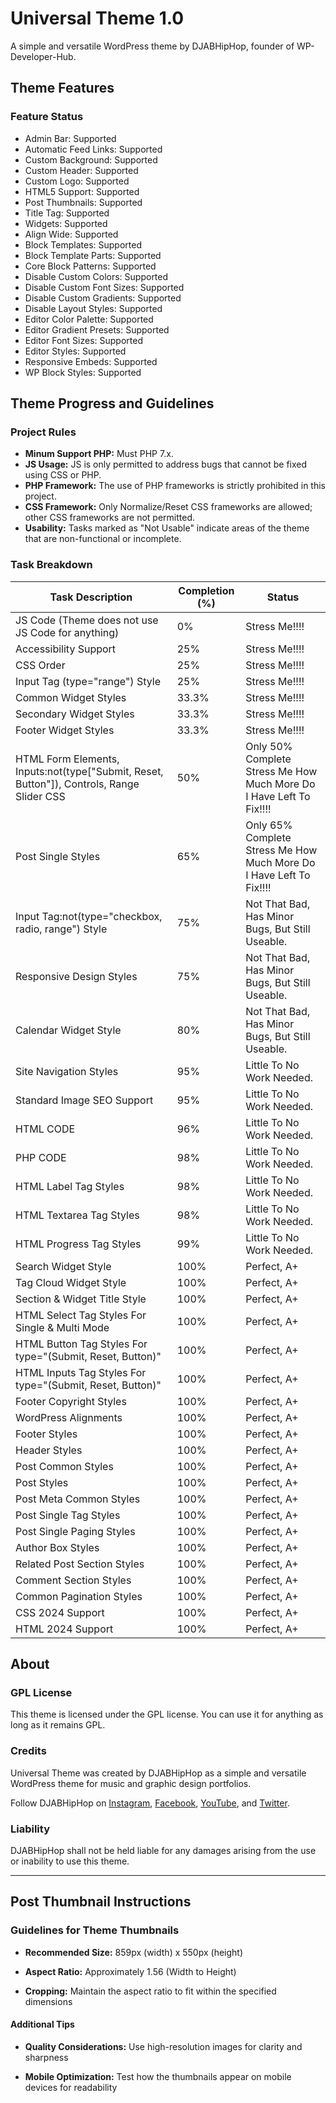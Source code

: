 
# Universal Theme 1.0

A simple and versatile WordPress theme by DJABHipHop, founder of WP-Developer-Hub.

## Theme Features

### Feature Status

- Admin Bar: Supported
- Automatic Feed Links: Supported
- Custom Background: Supported
- Custom Header: Supported
- Custom Logo: Supported
- HTML5 Support: Supported
- Post Thumbnails: Supported
- Title Tag: Supported
- Widgets: Supported
- Align Wide: Supported
- Block Templates: Supported
- Block Template Parts: Supported
- Core Block Patterns: Supported
- Disable Custom Colors: Supported
- Disable Custom Font Sizes: Supported
- Disable Custom Gradients: Supported
- Disable Layout Styles: Supported
- Editor Color Palette: Supported
- Editor Gradient Presets: Supported
- Editor Font Sizes: Supported
- Editor Styles: Supported
- Responsive Embeds: Supported
- WP Block Styles: Supported

## Theme Progress and Guidelines

### Project Rules

- **Minum Support PHP:** Must PHP 7.x.
- **JS Usage:** JS is only permitted to address bugs that cannot be fixed using CSS or PHP.
- **PHP Framework:** The use of PHP frameworks is strictly prohibited in this project.
- **CSS Framework:** Only Normalize/Reset CSS frameworks are allowed; other CSS frameworks are not permitted.
- **Usability:** Tasks marked as "Not Usable" indicate areas of the theme that are non-functional or incomplete.

### Task Breakdown

| Task Description                                                     | Completion (%) | Status                                      |
| -------------------------------------------------------------------- | -------------- | ------------------------------------------- |
| JS Code (Theme does not use JS Code for anything)                    | 0%             | Stress Me!!!!                               |
| Accessibility Support                                                | 25%            | Stress Me!!!!                               |
| CSS Order                                                            | 25%            | Stress Me!!!!                               |
| Input Tag (type="range") Style                                       | 25%            | Stress Me!!!!                               |
| Common Widget Styles                                                 | 33.3%          | Stress Me!!!!                               |
| Secondary Widget Styles                                              | 33.3%          | Stress Me!!!!                               |
| Footer Widget Styles                                                 | 33.3%          | Stress Me!!!!                               |
| HTML Form Elements, Inputs:not(type["Submit, Reset, Button"]), Controls, Range Slider CSS | 50% | Only 50% Complete Stress Me How Much More Do I Have Left To Fix!!!! |
| Post Single Styles                                                   | 65%            | Only 65% Complete Stress Me How Much More Do I Have Left To Fix!!!! |
| Input Tag:not(type="checkbox, radio, range") Style                   | 75%            | Not That Bad, Has Minor Bugs, But Still Useable. |
| Responsive Design Styles                                             | 75%            | Not That Bad, Has Minor Bugs, But Still Useable. |
| Calendar Widget Style                                                | 80%            | Not That Bad, Has Minor Bugs, But Still Useable. |
| Site Navigation Styles                                               | 95%            | Little To No Work Needed.                    |
| Standard Image SEO Support                                           | 95%            | Little To No Work Needed.                    |
| HTML CODE                                                            | 96%            | Little To No Work Needed.                    |
| PHP CODE                                                             | 98%            | Little To No Work Needed.                    |
| HTML Label Tag Styles                                                | 98%            | Little To No Work Needed.                    |
| HTML Textarea Tag Styles                                             | 98%            | Little To No Work Needed.                    |
| HTML Progress Tag Styles                                             | 99%            | Little To No Work Needed.                    |
| Search Widget Style                                                  | 100%           | Perfect, A+                                 |
| Tag Cloud Widget Style                                               | 100%           | Perfect, A+                                 |
| Section & Widget Title Style                                         | 100%           | Perfect, A+                                 |
| HTML Select Tag Styles For Single & Multi Mode                       | 100%           | Perfect, A+                                 |
| HTML Button Tag Styles For type="(Submit, Reset, Button)"            | 100%           | Perfect, A+                                 |
| HTML Inputs Tag Styles For type="(Submit, Reset, Button)"            | 100%           | Perfect, A+                                 |
| Footer Copyright Styles                                              | 100%           | Perfect, A+                                 |
| WordPress Alignments                                                 | 100%           | Perfect, A+                                 |
| Footer Styles                                                        | 100%           | Perfect, A+                                 |
| Header Styles                                                        | 100%           | Perfect, A+                                 |
| Post Common Styles                                                   | 100%           | Perfect, A+                                 |
| Post Styles                                                          | 100%           | Perfect, A+                                 |
| Post Meta Common Styles                                              | 100%           | Perfect, A+                                 |
| Post Single Tag Styles                                               | 100%           | Perfect, A+                                 |
| Post Single Paging Styles                                            | 100%           | Perfect, A+                                 |
| Author Box Styles                                                    | 100%           | Perfect, A+                                 |
| Related Post Section Styles                                          | 100%           | Perfect, A+                                 |
| Comment Section Styles                                               | 100%           | Perfect, A+                                 |
| Common Pagination Styles                                             | 100%           | Perfect, A+                                 |
| CSS 2024 Support                                                     | 100%           | Perfect, A+                                 |
| HTML 2024 Support                                                    | 100%           | Perfect, A+                                 |

## About

### GPL License

This theme is licensed under the GPL license. You can use it for anything as long as it remains GPL.

### Credits

Universal Theme was created by DJABHipHop as a simple and versatile WordPress theme for music and graphic design portfolios.

Follow DJABHipHop on [Instagram](https://www.instagram.com/DJABHipHop/), [Facebook](https://www.facebook.com/DJABHipHop_1/), [YouTube](https://www.youtube.com/user/DJABHipHop), and [Twitter](https://twitter.com/DJABHipHop).

### Liability

DJABHipHop shall not be held liable for any damages arising from the use or inability to use this theme.

---

## Post Thumbnail Instructions

### Guidelines for Theme Thumbnails

- **Recommended Size:** 859px (width) x 550px (height)

- **Aspect Ratio:** Approximately 1.56 (Width to Height)

- **Cropping:** Maintain the aspect ratio to fit within the specified dimensions

#### Additional Tips

- **Quality Considerations:** Use high-resolution images for clarity and sharpness

- **Mobile Optimization:** Test how the thumbnails appear on mobile devices for readability
